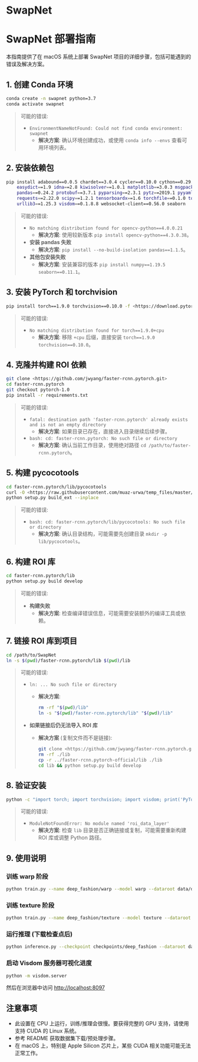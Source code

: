 # SwapNet

# SwapNet 部署指南

本指南提供了在 macOS 系统上部署 SwapNet 项目的详细步骤，包括可能遇到的错误及解决方案。

## 1. 创建 Conda 环境

```bash
conda create -n swapnet python=3.7
conda activate swapnet

```

> 可能的错误:
> 
> - `EnvironmentNameNotFound: Could not find conda environment: swapnet`
>     - **解决方案**: 确认环境创建成功，或使用 `conda info --envs` 查看可用环境列表。

## 2. 安装依赖包

```bash
pip install adabound==0.0.5 chardet==3.0.4 cycler==0.10.0 cython==0.29.6 dominate==2.4.0 \\
    easydict==1.9 idna==2.8 kiwisolver==1.0.1 matplotlib==3.0.3 msgpack==0.6.1 \\
    pandas==0.24.2 protobuf==3.7.1 pyparsing==2.3.1 pytz==2019.1 pyyaml==5.1 \\
    requests==2.22.0 scipy==1.2.1 tensorboardx==1.6 torchfile==0.1.0 tqdm==4.31.1 \\
    urllib3==1.25.3 visdom==0.1.8.8 websocket-client==0.56.0 seaborn

```

> 可能的错误:
> 
> - `No matching distribution found for opencv-python==4.0.0.21`
>     - **解决方案**: 使用较新版本 `pip install opencv-python==4.3.0.38`。
> - **安装 pandas 失败**
>     - **解决方案**: `pip install --no-build-isolation pandas==1.1.5`。
> - **其他包安装失败**
>     - **解决方案**: 安装兼容的版本 `pip install numpy==1.19.5 seaborn==0.11.1`。

## 3. 安装 PyTorch 和 torchvision

```bash
pip install torch==1.9.0 torchvision==0.10.0 -f <https://download.pytorch.org/whl/torch_stable.html>

```

> 可能的错误:
> 
> - `No matching distribution found for torch==1.9.0+cpu`
>     - **解决方案**: 移除 `+cpu` 后缀，直接安装 `torch==1.9.0 torchvision==0.10.0`。

## 4. 克隆并构建 ROI 依赖

```bash
git clone <https://github.com/jwyang/faster-rcnn.pytorch.git>
cd faster-rcnn.pytorch
git checkout pytorch-1.0
pip install -r requirements.txt

```

> 可能的错误:
> 
> - `fatal: destination path 'faster-rcnn.pytorch' already exists and is not an empty directory`
>     - **解决方案**: 如果目录已存在，直接进入目录继续后续步骤。
> - `bash: cd: faster-rcnn.pytorch: No such file or directory`
>     - **解决方案**: 确认当前工作目录，使用绝对路径 `cd /path/to/faster-rcnn.pytorch`。

## 5. 构建 pycocotools

```bash
cd faster-rcnn.pytorch/lib/pycocotools
curl -O <https://raw.githubusercontent.com/muaz-urwa/temp_files/master/setup.py>
python setup.py build_ext --inplace

```

> 可能的错误:
> 
> - `bash: cd: faster-rcnn.pytorch/lib/pycocotools: No such file or directory`
>     - **解决方案**: 确认目录结构，可能需要先创建目录 `mkdir -p lib/pycocotools`。

## 6. 构建 ROI 库

```bash
cd faster-rcnn.pytorch/lib
python setup.py build develop

```

> 可能的错误:
> 
> - **构建失败**
>     - **解决方案**: 检查编译错误信息，可能需要安装额外的编译工具或依赖。

## 7. 链接 ROI 库到项目

```bash
cd /path/to/SwapNet
ln -s $(pwd)/faster-rcnn.pytorch/lib $(pwd)/lib

```

> 可能的错误:
> 
> - `ln: ... No such file or directory`
>     - **解决方案**:
>         
>         ```bash
>         rm -rf "$(pwd)/lib"
>         ln -s "$(pwd)/faster-rcnn.pytorch/lib" "$(pwd)/lib"
>         
>         ```
>         
> - **如果链接后仍无法导入 ROI 库**
>     - **解决方案** (复制文件而不是链接):
>         
>         ```bash
>         git clone <https://github.com/jwyang/faster-rcnn.pytorch.git> ../faster-rcnn.pytorch-official
>         rm -rf ./lib
>         cp -r ../faster-rcnn.pytorch-official/lib ./lib
>         cd lib && python setup.py build develop
>         
>         ```
>         

## 8. 验证安装

```bash
python -c "import torch; import torchvision; import visdom; print('PyTorch:', torch.__version__, '| CUDA:', torch.cuda.is_available()); import sys; sys.path.append('./lib'); print('ROI lib import:', end=' '); import roi_data_layer; print('OK')"

```

> 可能的错误:
> 
> - `ModuleNotFoundError: No module named 'roi_data_layer'`
>     - **解决方案**: 检查 `lib` 目录是否正确链接或复制，可能需要重新构建 ROI 库或调整 Python 路径。

## 9. 使用说明

### 训练 warp 阶段

```bash
python train.py --name deep_fashion/warp --model warp --dataroot data/deep_fashion

```

### 训练 texture 阶段

```bash
python train.py --name deep_fashion/texture --model texture --dataroot data/deep_fashion

```

### 运行推理 (下载检查点后)

```bash
python inference.py --checkpoint checkpoints/deep_fashion --dataroot data/deep_fashion --shuffle_data True

```

### 启动 Visdom 服务器可视化进度

```bash
python -m visdom.server

```

然后在浏览器中访问 [http://localhost:8097](http://localhost:8097/)

## 注意事项

- 此设置在 CPU 上运行，训练/推理会很慢。要获得完整的 GPU 支持，请使用支持 CUDA 的 Linux 系统。
- 参考 README 获取数据集下载/预处理步骤。
- 在 macOS 上，特别是 Apple Silicon 芯片上，某些 CUDA 相关功能可能无法正常工作。